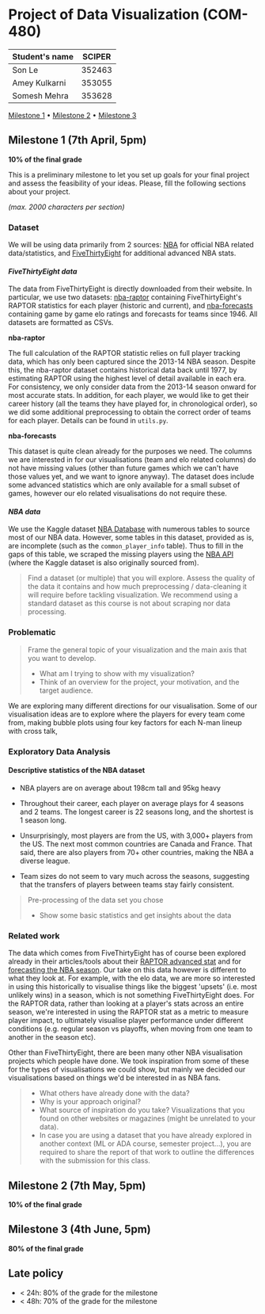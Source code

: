 # Project of Data Visualization (COM-480)

| Student's name | SCIPER |
| -------------- | ------ |
| Son Le | 352463 |
| Amey Kulkarni | 353055 |
| Somesh Mehra | 353628 |

[Milestone 1](#milestone-1) • [Milestone 2](#milestone-2) • [Milestone 3](#milestone-3)

## Milestone 1 (7th April, 5pm)

**10% of the final grade**

This is a preliminary milestone to let you set up goals for your final project and assess the feasibility of your ideas.
Please, fill the following sections about your project.

*(max. 2000 characters per section)*

### Dataset

We will be using data primarily from 2 sources: [NBA](https://www.nba.com/) for official NBA related data/statistics, and [FiveThirtyEight](https://data.fivethirtyeight.com/) for additional advanced NBA stats.

#### _FiveThirtyEight data_

The data from FiveThirtyEight is directly downloaded from their website. In particular, we use two datasets: [nba-raptor](https://github.com/fivethirtyeight/data/tree/master/nba-raptor) containing FiveThirtyEight's RAPTOR statistics for each player (historic and current), and [nba-forecasts](https://github.com/fivethirtyeight/data/tree/master/nba-forecasts) containing game by game elo ratings and forecasts for teams since 1946. All  datasets are formatted as CSVs.

**nba-raptor**

The full calculation of the RAPTOR statistic relies on full player tracking data, which has only been captured since the 2013-14 NBA season. Despite this, the nba-raptor dataset contains historical data back until 1977, by estimating RAPTOR using the highest level of detail available in each era. For consistency, we only consider data from the 2013-14 season onward for most accurate stats. In addition, for each player, we would like to get their career history (all the teams they have played for, in chronological order), so we did some additional preprocessing to obtain the correct order of teams for each player. Details can be found in `utils.py`.

**nba-forecasts**

This dataset is quite clean already for the purposes we need. The columns we are interested in for our visualisations (team and elo related columns) do not have missing values (other than future games which we can't have those values yet, and we want to ignore anyway). The dataset does include some advanced statistics which are only available for a small subset of games, however our elo related visualisations do not require these.

#### _NBA data_

We use the Kaggle dataset [NBA Database](https://www.kaggle.com/datasets/wyattowalsh/basketball) with numerous tables to source most of our NBA data. However, some tables in this dataset, provided as is, are incomplete (such as the `common_player_info` table). Thus to fill in the gaps of this table, we scraped the missing players using the [NBA API](https://github.com/swar/nba_api) (where the Kaggle dataset is also originally sourced from).

> Find a dataset (or multiple) that you will explore. Assess the quality of the data it contains and how much preprocessing / data-cleaning it will require before tackling visualization. We recommend using a standard dataset as this course is not about scraping nor data processing.


### Problematic

> Frame the general topic of your visualization and the main axis that you want to develop.
> - What am I trying to show with my visualization?
> - Think of an overview for the project, your motivation, and the target audience.

We are exploring many different directions for our visualisation. Some of our visualisation ideas are to explore where the players for every team come from, making bubble plots using four key factors for each N-man lineup with cross talk,

### Exploratory Data Analysis

#### Descriptive statistics of the NBA dataset

* NBA players are on average about 198cm tall and 95kg heavy

* Throughout their career, each player on average plays for 4 seasons and 2 teams. The longest career is 22 seasons long, and the shortest is 1 season long.

* Unsurprisingly, most players are from the US, with 3,000+ players from the US. The next most common countries are Canada and France. That said, there are also players from 70+ other countries, making the NBA a diverse league.

* Team sizes do not seem to vary much across the seasons, suggesting that the transfers of players between teams stay fairly consistent.

> Pre-processing of the data set you chose
> - Show some basic statistics and get insights about the data

### Related work

The data which comes from FiveThirtyEight has of course been explored already in their articles/tools about their [RAPTOR advanced stat](https://projects.fivethirtyeight.com/nba-player-ratings/) and for [forecasting the NBA season](https://projects.fivethirtyeight.com/2023-nba-predictions/). Our take on this data however is different to what they look at. For example, with the elo data, we are more so interested in using this historically to visualise things like the biggest 'upsets' (i.e. most unlikely wins) in a season, which is not something FiveThirtyEight does. For the RAPTOR data, rather than looking at a player's stats across an entire season, we're interested in using the RAPTOR stat as a metric to measure player impact, to ultimately visualise player performance under different conditions (e.g. regular season vs playoffs, when moving from one team to another in the season etc). 

Other than FiveThirtyEight, there are been many other NBA visualisation projects which people have done. We took inspiration from some of these for the types of visualisations we could show, but mainly we decided our visualisations based on things we'd be interested in as NBA fans.

> - What others have already done with the data?
> - Why is your approach original?
> - What source of inspiration do you take? Visualizations that you found on other websites or magazines (might be unrelated to your data).
> - In case you are using a dataset that you have already explored in another context (ML or ADA course, semester project...), you are required to share the report of that work to outline the differences with the submission for this class.

## Milestone 2 (7th May, 5pm)

**10% of the final grade**


## Milestone 3 (4th June, 5pm)

**80% of the final grade**


## Late policy

- < 24h: 80% of the grade for the milestone
- < 48h: 70% of the grade for the milestone
